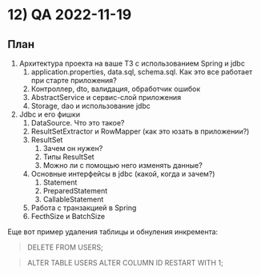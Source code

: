 # 12) QA 2022-11-19 #
## План ## 
1) Архитектура проекта на ваше ТЗ с использованием Spring и jdbc
   1) application.properties, data.sql, schema.sql. Как это все работает при старте приложения?
   2) Контроллер, dto, валидация, обработчик ошибок
   3) AbstractService и сервис-слой приложения
   4) Storage, dao и использование jdbc
2) Jdbc и его фишки
   1) DataSource. Что это такое?
   2) ResultSetExtractor и RowMapper (как это юзать в приложении?)
   3) ResultSet
      1) Зачем он нужен?
      2) Типы ResultSet
      3) Можно ли с помощью него изменять данные?
   4) Основные интерфейсы в jdbc (какой, когда и зачем?)
      1) Statement
      2) PreparedStatement
      3) CallableStatement
   5) Работа с транзакцией в Spring
   6) FecthSize и BatchSize

Еще вот пример удаления таблицы и обнуления инкремента:

>DELETE FROM USERS;

>ALTER TABLE USERS ALTER COLUMN ID RESTART WITH 1; 